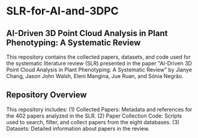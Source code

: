 # SLR-for-AI-and-3DPC
## AI-Driven 3D Point Cloud Analysis in Plant Phenotyping: A Systematic Review
This repository contains the collected papers, datasets, and code used for the systematic literature review (SLR) presented in the paper "AI-Driven 3D Point Cloud Analysis in Plant Phenotyping: A Systematic Review" by Jianye Chang, Jason John Walsh, Eleni Mangina, Jue Ruan, and Sónia Negrão.

## Repository Overview
This repository includes:
(1) Collected Papers: Metadata and references for the 402 papers analyzed in the SLR.
(2) Paper Collection Code: Scripts used to search, filter, and collect papers from the eight databases.
(3) Datasets: Detailed information about papers in the review.
